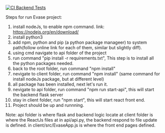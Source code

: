[![CI Backend Tests](https://github.com/Bruce-liushaopeng/Evase/actions/workflows/ci_tests.yml/badge.svg?branch=main)](https://github.com/Bruce-liushaopeng/Evase/actions/workflows/ci_tests.yml)

Steps for run Evase project:

1. install nodeJs, to enable npm command. link:  https://nodejs.org/en/download/
2. install python3
3. add npm, python and pip (a python package manageer) to system path(follow online link for each of them, similar but slightly diff).
4. using cmd navigate to api folder of the project
5. run command "pip install -r requirements.txt", This step is to install all the python packages needed.
6. back to the root folder, run command "npm install"
7. nevigate to client folder, run command "npm install" (same command for install nodeJs package, but at different level)
8. all package has been installed, next let's run it.
9. nevigate to api folder, run command "npm run start-api", this will start the backend flask server
10. stay in client folder, run "npm start", this will start react front end.
11. Project should be up and runnning.

Note: 
api folder is where flask and backend logic locate at
client folder is where the ReactJs files at
in api/api.py, the backend respond to file update is defined.
in client/src/EvaseApp.js is where the front end pages defined.

